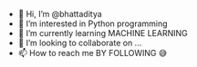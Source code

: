 - 👋 Hi, I’m @bhattaditya
- 👀 I’m interested in Python programming
- 🌱 I’m currently learning MACHINE LEARNING
- 💞️ I’m looking to collaborate on ...
- 📫 How to reach me BY FOLLOWING 😅

<!---
bhattaditya/bhattaditya is a ✨ special ✨ repository because its `README.md` (this file) appears on your GitHub profile.
You can click the Preview link to take a look at your changes.
--->
